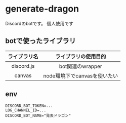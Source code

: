 # generate-dragon

Discordのbotです。
個人使用です

## botで使ったライブラリ

| ライブラリ名 | ライブラリの使用目的 |
| :-: | :-: |
| discord.js | bot関連のwrapper |
| canvas | node環境下でcanvasを使いたい |

## env

```.env
DISCORD_BOT_TOKEN=...
LOG_CHANNEL_ID=...
DISCORD_BOT_NAME="発表ドラゴン"
```
